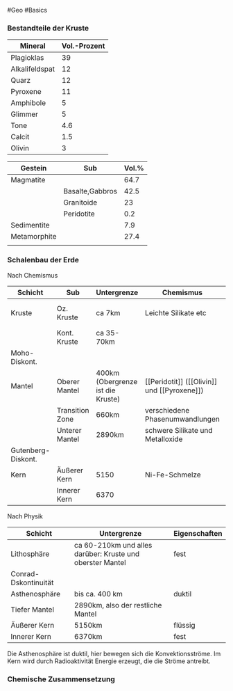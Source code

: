 #Geo #Basics

### Bestandteile der Kruste

| Mineral        | Vol.-Prozent |
| -------------- | ------------ |
| Plagioklas     | 39           |
| Alkalifeldspat | 12           |
| Quarz          | 12           |
| Pyroxene       | 11           |
| Amphibole      | 5            |
| Glimmer        | 5            |
| Tone           | 4.6          |
| Calcit         | 1.5          |
| Olivin         | 3            |


| Gestein      | Sub             | Vol.% |
| ------------ | --------------- | ----- |
| Magmatite    |                 | 64.7  |
|              | Basalte,Gabbros | 42.5  |
|              | Granitoide      | 23    |
|              | Peridotite      | 0.2   |
| Sedimentite  |                 | 7.9   |
| Metamorphite |                 | 27.4  |
|              |                 |       |


### Schalenbau der Erde

Nach Chemismus

| Schicht            | Sub             | Untergrenze                       | Chemismus                               | Dichte              |
| ------------------ | --------------- | --------------------------------- | --------------------------------------- | ------------------- |
| Kruste             | Oz. Kruste      | ca 7km                            | Leichte Silikate etc                    | gering (2,65 g/ccm) |
|                    | Kont. Kruste    | ca 35-70km                        |                                         | etwas höher         |
| Moho-Diskont.      |                 |                                   |                                         |                     |
| Mantel             | Oberer Mantel   | 400km (Obergrenze ist die Kruste) | [[Peridotit]] ([[Olivin]] und [[Pyroxene]]) | Mittel              |
|                    | Transition Zone | 660km                             | verschiedene Phasenumwandlungen         | 3-5 g/ccm           |
|                    | Unterer Mantel  | 2890km                            | schwere Silikate und Metalloxide        |                     |
| Gutenberg-Diskont. |                 |                                   |                                         |                     |
| Kern               | Äußerer Kern    | 5150                              | Ni-Fe-Schmelze                          | Hoch                |
|                    | Innerer Kern    | 6370                              |                                         | 13-14 g/ccm         |

Nach Physik

| Schicht              | Untergrenze                                               | Eigenschaften |
| -------------------- | --------------------------------------------------------- | ------------- |
| Lithosphäre          | ca 60-210km und alles darüber: Kruste und oberster Mantel | fest          |
| Conrad-Dskontinuität |                                                           |               |
| Asthenosphäre        | bis ca. 400 km                                            | duktil        |
| Tiefer Mantel        | 2890km, also der restliche Mantel                         |               |
| Äußerer Kern         | 5150km                                                    | flüssig       |
| Innerer Kern         | 6370km                                                    | fest          |

Die Asthenosphäre ist duktil, hier bewegen sich die Konvektionsströme. Im Kern wird durch Radioaktivität Energie erzeugt, die die Ströme antreibt.

### Chemische Zusammensetzung


